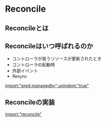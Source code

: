 # Reconcile

## Reconcileとは

## Reconcileはいつ呼ばれるのか

* コントローラが扱うリソースが更新されたとき
* コントローラの起動時
* 外部イベント
* Resync

[import:"pred,managedby",unindent:"true"](../../codes/tenant/controllers/tenant_controller.go)

## Reconcileの実装

[import:"reconcile"](../../codes/tenant/controllers/tenant_controller.go)
